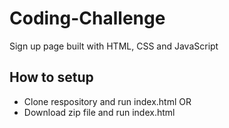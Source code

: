 # Coding-Challenge
Sign up page built with HTML, CSS and JavaScript

## How to setup
- Clone respository and run index.html
OR
- Download zip file and run index.html
